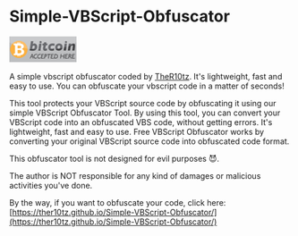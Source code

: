 # Simple-VBScript-Obfuscator
[<img src="https://github.com/TheR10tz/Simple-VBScript-Obfuscator/raw/main/donate-bitcoin.png" width="120"/>](https://link.trustwallet.com/send?coin=0&address=bc1qxqmt5mrk3uplvu4vcaqsenkuwhqm7pa23twwnk&amount=0.01)


A simple vbscript obfuscator coded by [TheR10tz](https://github.com/TheR10tz). It's lightweight, fast and easy to use. You can obfuscate your vbscript code in a matter of seconds!

This tool protects your VBScript source code by obfuscating it using our simple VBScript Obfuscator Tool.
By using this tool, you can convert your VBScript code into an obfuscated VBS code, without getting errors. It's lightweight, fast and easy to use. Free VBScript Obfuscator works by converting your original VBScript source code into obfuscated code format.

This obfuscator tool is not designed for evil purposes 😈.

The author is NOT responsible for any kind of damages or malicious activities you've done.



By the way, if you want to obfuscate your code, click here: [https://ther10tz.github.io/Simple-VBScript-Obfuscator/](https://ther10tz.github.io/Simple-VBScript-Obfuscator/)

